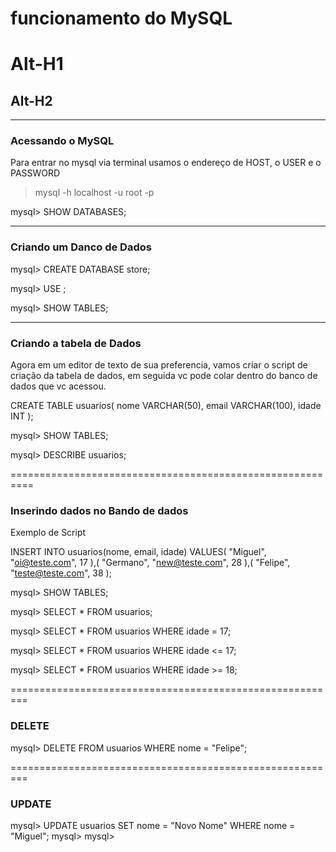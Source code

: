 # funcionamento do MySQL
Alt-H1
======
Alt-H2
------
---
### Acessando o MySQL

Para entrar no mysql via terminal usamos o endereço de HOST, o USER e o PASSWORD

>mysql -h localhost -u root -p

mysql> SHOW DATABASES;

---
### Criando um Danco de Dados

mysql> CREATE DATABASE store<nomeDoBancoDeDados>;

mysql> USE <nomeDoBancoDeDados>;

mysql> SHOW TABLES;

---
### Criando a tabela de Dados
Agora em um editor de texto de sua preferencia, vamos criar o script de criação da tabela de dados, em seguida vc pode colar dentro do banco de dados que vc acessou.

CREATE TABLE usuarios(
    nome VARCHAR(50),
    email VARCHAR(100),
    idade INT
);

mysql> SHOW TABLES;

mysql> DESCRIBE usuarios; <nome da tabela que deseja consultar>

==========================================================
### Inserindo dados no Bando de dados

Exemplo de Script

INSERT INTO usuarios(nome, email, idade) VALUES(
    "Miguel",
    "oi@teste.com",
    17
),(
    "Germano",
    "new@teste.com",
    28
),(
    "Felipe",
    "teste@teste.com",
    38
);

mysql> SHOW TABLES;

mysql> SELECT * FROM usuarios;

mysql> SELECT * FROM usuarios WHERE idade = 17;

mysql> SELECT * FROM usuarios WHERE idade <= 17;

mysql> SELECT * FROM usuarios WHERE idade >= 18;

=========================================================
### DELETE

mysql> DELETE FROM usuarios WHERE nome = "Felipe";

=========================================================
### UPDATE

mysql> UPDATE usuarios SET nome = "Novo Nome" WHERE nome = "Miguel";
mysql>
mysql>
